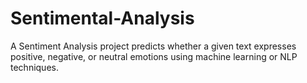# Sentimental-Analysis
A Sentiment Analysis project predicts whether a given text expresses positive, negative, or neutral emotions using machine learning or NLP techniques.
